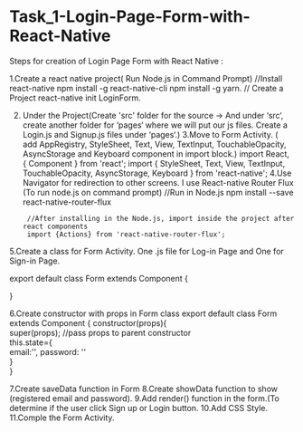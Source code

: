 # Task_1-Login-Page-Form-with-React-Native

Steps for creation of Login Page Form with React Native :

1.Create a react native project( Run Node.js in Command Prompt)
      //Install react-native
	  npm install -g react-native-cli
      npm install -g yarn.
	 // Create a Project
	 react-native init LoginForm.

2. Under the Project(Create 'src' folder for the source -> And under ‘src‘, create another folder for ‘pages‘ where we will put our js files. Create a Login.js and Signup.js files under ‘pages‘.)
3.Move to Form Activity. ( add AppRegistry, StyleSheet, Text, View, TextInput, TouchableOpacity, AsyncStorage and Keyboard component in import block.)
	import React, { Component } from 'react';
	import { StyleSheet, Text, View, TextInput, TouchableOpacity, AsyncStorage, Keyboard } from 'react-native';
4.Use Navigator for redirection to other screens. I use React-native Router Flux (To run node.js on command prompt)
		//Run in Node.js
		npm install --save react-native-router-flux
 
		//After installing in the Node.js, import inside the project after react components
		import {Actions} from 'react-native-router-flux';
5.Create a class for Form Activity.
One .js file for Log-in Page and One for Sign-in Page.

export default class Form extends Component {
 
}

6.Create constructor with props in Form class
				export default class Form extends Component {
   				constructor(props){        
     			super(props);  //pass props to parent constructor      
     			this.state={            
       			 	email:'',
        			password: ''        
     }   
}

7.Create saveData function in Form
8.Create showData function to show (registered email and password).
9.Add render() function in the form.(To determine if the user click Sign up or Login button.
10.Add CSS Style.
11.Comple the Form Activity.



		
